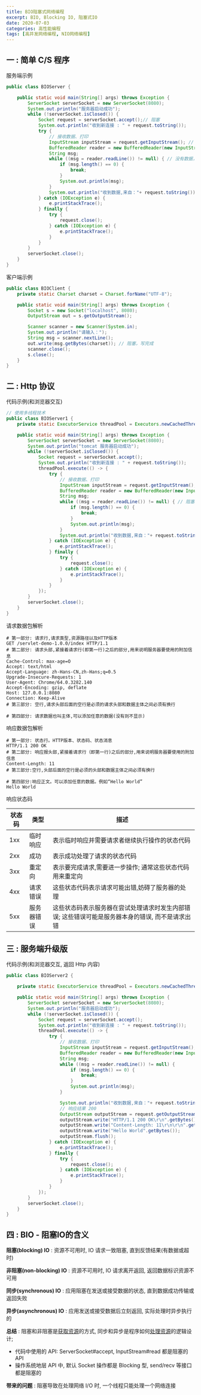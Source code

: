 ```yaml
---
title: BIO阻塞式网络编程
excerpt: BIO, Blocking IO, 阻塞式IO
date: 2020-07-03
categories: 高性能编程
tags: [高并发网络编程, NIO网络编程]
---
```






## 一 : 简单 C/S 程序

服务端示例

```java
public class BIOServer {

    public static void main(String[] args) throws Exception {
        ServerSocket serverSocket = new ServerSocket(8080);
        System.out.println("服务器启动成功");
        while (!serverSocket.isClosed()) {
            Socket request = serverSocket.accept();// 阻塞
            System.out.println("收到新连接 : " + request.toString());
            try {
                // 接收数据、打印
                InputStream inputStream = request.getInputStream(); // net + i/o
                BufferedReader reader = new BufferedReader(new InputStreamReader(inputStream, "utf-8"));
                String msg;
                while ((msg = reader.readLine()) != null) { // 没有数据，阻塞
                    if (msg.length() == 0) {
                        break;
                    }
                    System.out.println(msg);
                }
                System.out.println("收到数据,来自："+ request.toString());
            } catch (IOException e) {
                e.printStackTrace();
            } finally {
                try {
                    request.close();
                } catch (IOException e) {
                    e.printStackTrace();
                }
            }
        }
        serverSocket.close();
    }
}
```

客户端示例

```java
public class BIOClient {
    private static Charset charset = Charset.forName("UTF-8");

    public static void main(String[] args) throws Exception {
        Socket s = new Socket("localhost", 8080);
        OutputStream out = s.getOutputStream();

        Scanner scanner = new Scanner(System.in);
        System.out.println("请输入：");
        String msg = scanner.nextLine();
        out.write(msg.getBytes(charset)); // 阻塞，写完成
        scanner.close();
        s.close();
    }
}
```



## 二 : Http 协议

代码示例(和浏览器交互)

```java
// 使用多线程技术
public class BIOServer1 {
    private static ExecutorService threadPool = Executors.newCachedThreadPool();

    public static void main(String[] args) throws Exception {
        ServerSocket serverSocket = new ServerSocket(8080);
        System.out.println("tomcat 服务器启动成功");
        while (!serverSocket.isClosed()) {
            Socket request = serverSocket.accept();
            System.out.println("收到新连接 : " + request.toString());
            threadPool.execute(() -> {
                try {
                    // 接收数据、打印
                    InputStream inputStream = request.getInputStream();
                    BufferedReader reader = new BufferedReader(new InputStreamReader(inputStream, "utf-8"));
                    String msg;
                    while ((msg = reader.readLine()) != null) { // 阻塞
                        if (msg.length() == 0) {
                            break;
                        }
                        System.out.println(msg);
                    }
                    System.out.println("收到数据,来自："+ request.toString());
                } catch (IOException e) {
                    e.printStackTrace();
                } finally {
                    try {
                        request.close();
                    } catch (IOException e) {
                        e.printStackTrace();
                    }
                }
            });
        }
        serverSocket.close();
    }
}
```



请求数据包解析

```shell
# 第一部分: 请求行,请求类型,资源路径以及HTTP版本
GET /servlet-demo-1.0.0/index HTTP/1.1
# 第二部分: 请求头部,紧接着请求行(即第一行)之后的部分,用来说明服务器要使用的附加信息
Cache-Control: max-age=O
Accept: text/html
Accept-Language: zh-Hans-CN,zh-Hans;q=0.5
Upgrade-Insecure-Requests: 1
User-Agent: Chrome/64.0.3282.140
Accept-Encoding: gzip, deflate
Host: 127.0.0.1:8080
Connection: Keep-Alive
# 第三部分: 空行,请求头部后面的空行是必须的请求头部和数据主体之间必须有换行

# 第四部分: 请求数据也叫主体,可以添加任意的数据(没有则不显示)
```

响应数据包解析 

```shell
# 第一部分: 状态行。HTTP版本、状态码、状态消息
HTTP/1.1 200 OK
# 第二部分: 响应报头部,紧接着请求行（即第一行)之后的部分,用来说明服务器要使用的附加信息
Content-Length: 11
# 第三部分:空行,头部后面的空行是必须的头部和数据主体之间必须有换行

# 第四部分:响应正文。可以添加任意的数据。例如“Hello World”
Hello World
```

响应状态码

| 状态码 | 类型       | 描述                                                         |
| ------ | ---------- | ------------------------------------------------------------ |
| 1xx    | 临时响应   | 表示临时响应并需要请求者继续执行操作的状态代码               |
| 2xx    | 成功       | 表示成功处理了请求的状态代码                                 |
| 3xx    | 重定向     | 表示要完成请求,需要进一步操作; 通常这些状态代码用来重定向    |
| 4xx    | 请求错误   | 这些状态代码表示请求可能出错,妨碍了服务器的处理              |
| 5xx    | 服务器错误 | 这些状态码表示服务器在尝试处理请求时发生内部错误; 这些错误可能是服务器本身的错误, 而不是请求出错 |

## 三 : 服务端升级版 

代码示例(和浏览器交互, 返回 Http 内容)

```java
public class BIOServer2 {

    private static ExecutorService threadPool = Executors.newCachedThreadPool();

    public static void main(String[] args) throws Exception {
        ServerSocket serverSocket = new ServerSocket(8080);
        System.out.println("服务器启动成功");
        while (!serverSocket.isClosed()) {
            Socket request = serverSocket.accept();
            System.out.println("收到新连接 : " + request.toString());
            threadPool.execute(() -> {
                try {
                    // 接收数据、打印
                    InputStream inputStream = request.getInputStream();
                    BufferedReader reader = new BufferedReader(new InputStreamReader(inputStream, "utf-8"));
                    String msg;
                    while ((msg = reader.readLine()) != null) {
                        if (msg.length() == 0) {
                            break;
                        }
                        System.out.println(msg);
                    }

                    System.out.println("收到数据,来自："+ request.toString());
                    // 响应结果 200
                    OutputStream outputStream = request.getOutputStream();
                    outputStream.write("HTTP/1.1 200 OK\r\n".getBytes());
                    outputStream.write("Content-Length: 11\r\n\r\n".getBytes());
                    outputStream.write("Hello World".getBytes());
                    outputStream.flush();
                } catch (IOException e) {
                    e.printStackTrace();
                } finally {
                    try {
                        request.close();
                    } catch (IOException e) {
                        e.printStackTrace();
                    }
                }
            });
        }
        serverSocket.close();
    }
}
```

## 四 : BIO - 阻塞IO的含义

**阻塞(blocking) IO** : 资源不可用时, IO 请求一致阻塞, 直到反馈结果(有数据或超时)

**非阻塞(non-blocking) IO** : 资源不可用时, IO 请求离开返回, 返回数据标识资源不可用

**同步(synchronous) IO** : 应用阻塞在发送或接受数据的状态, 直到数据成功传输或返回失败

**异步(asynchronous) IO** : 应用发送或接受数据后立刻返回, 实际处理时异步执行的

**总结** : 阻塞和非阻塞是<u>获取资源</u>的方式, 同步和异步是程序如何<u>处理资源</u>的逻辑设计; 

- 代码中使用的 API: ServerSocket#accept, InputStream#read 都是阻塞的 API
- 操作系统地层 API 中, 默认 Socket 操作都是 Blocking 型, send/recv 等接口都是阻塞的

**带来的问题** : 阻塞导致在处理网络 I/O 时, 一个线程只能处理一个网络连接